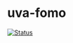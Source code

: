 # uva-fomo

[![Status](https://github.com/jwpartyka/uva-fomo/actions/workflows/python.yml/badge.svg)](https://github.com/jwpartyka/uva-fomo/actions/workflows/python.yml)
